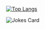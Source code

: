 [![Top Langs](https://github-readme-stats.vercel.app/api/top-langs/?username=sanirurajapaksha&langs_count=8)](https://github.com/sanirurajapaksha/github-readme-stats)

![Jokes Card](https://readme-jokes.vercel.app/api)
